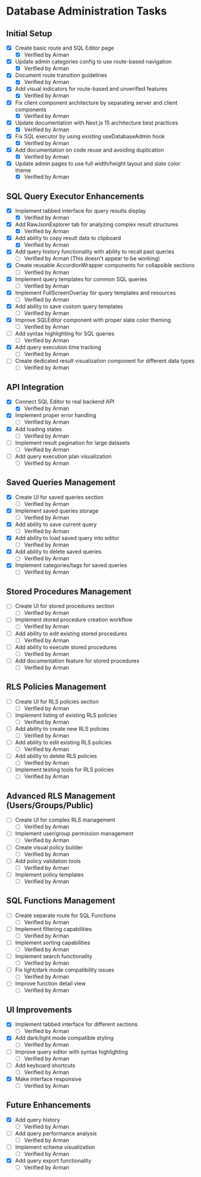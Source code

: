 # Database Administration Tasks

## Initial Setup
- [x] Create basic route and SQL Editor page
  - [x] Verified by Arman
- [x] Update admin categories config to use route-based navigation
  - [x] Verified by Arman
- [x] Document route transition guidelines
  - [x] Verified by Arman
- [x] Add visual indicators for route-based and unverified features
  - [X] Verified by Arman
- [x] Fix client component architecture by separating server and client components
  - [X] Verified by Arman
- [x] Update documentation with Next.js 15 architecture best practices
  - [X] Verified by Arman
- [x] Fix SQL executor by using existing useDatabaseAdmin hook
  - [X] Verified by Arman
- [x] Add documentation on code reuse and avoiding duplication
  - [X] Verified by Arman
- [x] Update admin pages to use full width/height layout and slate color theme
  - [X] Verified by Arman

## SQL Query Executor Enhancements
- [x] Implement tabbed interface for query results display
  - [X] Verified by Arman
- [x] Add RawJsonExplorer tab for analyzing complex result structures
  - [X] Verified by Arman
- [x] Add ability to copy result data to clipboard
  - [X] Verified by Arman
- [x] Add query history functionality with ability to recall past queries
  - [ ] Verified by Arman (This doesn't appear to be working)
- [x] Create reusable AccordionWrapper components for collapsible sections
  - [ ] Verified by Arman
- [x] Implement query templates for common SQL queries
  - [ ] Verified by Arman
- [x] Implement FullScreenOverlay for query templates and resources
  - [ ] Verified by Arman
- [x] Add ability to save custom query templates
  - [ ] Verified by Arman
- [x] Improve SQLEditor component with proper slate color theming
  - [ ] Verified by Arman
- [ ] Add syntax highlighting for SQL queries
  - [ ] Verified by Arman
- [x] Add query execution time tracking
  - [ ] Verified by Arman
- [ ] Create dedicated result visualization component for different data types
  - [ ] Verified by Arman

## API Integration
- [x] Connect SQL Editor to real backend API
  - [X] Verified by Arman
- [x] Implement proper error handling
  - [ ] Verified by Arman
- [x] Add loading states
  - [ ] Verified by Arman
- [ ] Implement result pagination for large datasets
  - [ ] Verified by Arman
- [ ] Add query execution plan visualization
  - [ ] Verified by Arman

## Saved Queries Management
- [x] Create UI for saved queries section
  - [ ] Verified by Arman
- [x] Implement saved queries storage
  - [ ] Verified by Arman
- [x] Add ability to save current query
  - [ ] Verified by Arman
- [x] Add ability to load saved query into editor
  - [ ] Verified by Arman
- [x] Add ability to delete saved queries
  - [ ] Verified by Arman
- [x] Implement categories/tags for saved queries
  - [ ] Verified by Arman

## Stored Procedures Management
- [ ] Create UI for stored procedures section
  - [ ] Verified by Arman
- [ ] Implement stored procedure creation workflow
  - [ ] Verified by Arman
- [ ] Add ability to edit existing stored procedures
  - [ ] Verified by Arman
- [ ] Add ability to execute stored procedures
  - [ ] Verified by Arman
- [ ] Add documentation feature for stored procedures
  - [ ] Verified by Arman

## RLS Policies Management
- [ ] Create UI for RLS policies section
  - [ ] Verified by Arman
- [ ] Implement listing of existing RLS policies
  - [ ] Verified by Arman
- [ ] Add ability to create new RLS policies
  - [ ] Verified by Arman
- [ ] Add ability to edit existing RLS policies
  - [ ] Verified by Arman
- [ ] Add ability to delete RLS policies
  - [ ] Verified by Arman
- [ ] Implement testing tools for RLS policies
  - [ ] Verified by Arman

## Advanced RLS Management (Users/Groups/Public)
- [ ] Create UI for complex RLS management
  - [ ] Verified by Arman
- [ ] Implement user/group permission management
  - [ ] Verified by Arman
- [ ] Create visual policy builder
  - [ ] Verified by Arman
- [ ] Add policy validation tools
  - [ ] Verified by Arman
- [ ] Implement policy templates
  - [ ] Verified by Arman

## SQL Functions Management
- [ ] Create separate route for SQL Functions
  - [ ] Verified by Arman
- [ ] Implement filtering capabilities
  - [ ] Verified by Arman
- [ ] Implement sorting capabilities
  - [ ] Verified by Arman
- [ ] Implement search functionality
  - [ ] Verified by Arman
- [ ] Fix light/dark mode compatibility issues
  - [ ] Verified by Arman
- [ ] Improve function detail view
  - [ ] Verified by Arman

## UI Improvements
- [x] Implement tabbed interface for different sections
  - [ ] Verified by Arman
- [x] Add dark/light mode compatible styling
  - [ ] Verified by Arman
- [ ] Improve query editor with syntax highlighting
  - [ ] Verified by Arman
- [ ] Add keyboard shortcuts
  - [ ] Verified by Arman
- [x] Make interface responsive
  - [ ] Verified by Arman

## Future Enhancements
- [x] Add query history
  - [ ] Verified by Arman
- [ ] Add query performance analysis
  - [ ] Verified by Arman
- [ ] Implement schema visualization
  - [ ] Verified by Arman
- [x] Add query export functionality
  - [ ] Verified by Arman 